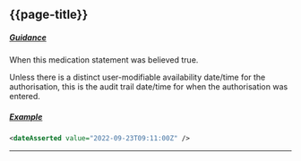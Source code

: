 ## {{page-title}}

<h5><ins>Guidance</ins></h5>

When this medication statement was believed true.

Unless there is a distinct user-modifiable availability date/time for the authorisation, this is the audit trail date/time for when the authorisation was entered.


<h5><ins>Example</ins></h5>

```xml
<dateAsserted value="2022-09-23T09:11:00Z" />
```

---